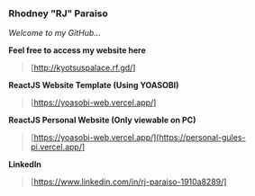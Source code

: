 ### Rhodney "RJ" Paraiso
*Welcome to my GitHub...*

__Feel free to access my website here__
> [http://kyotsuspalace.rf.gd/]

__ReactJS Website Template (Using YOASOBI)__
> [https://yoasobi-web.vercel.app/]


__ReactJS Personal Website (Only viewable on PC)__
> [https://yoasobi-web.vercel.app/](https://personal-gules-pi.vercel.app/]

__LinkedIn__
> [https://www.linkedin.com/in/rj-paraiso-1910a8289/]
